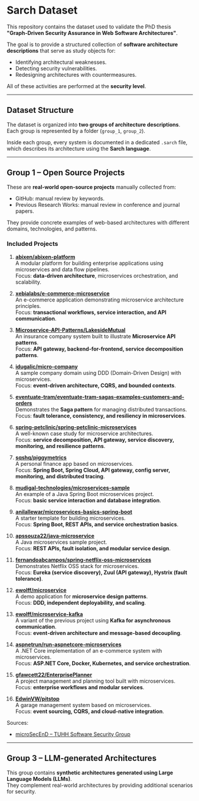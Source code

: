 # Sarch Dataset

This repository contains the dataset used to validate the PhD thesis **"Graph-Driven Security Assurance in Web Software Architectures"**.

The goal is to provide a structured collection of **software architecture descriptions** that serve as study objects for:  

- Identifying architectural weaknesses.
- Detecting security vulnerabilities.  
- Redesigning architectures with countermeasures.  

All of these activities are performed at the **security level**.  

---

## Dataset Structure  

The dataset is organized into **two groups of architecture descriptions**.  
Each group is represented by a folder (`group_1`, `group_2`).  

Inside each group, every system is documented in a dedicated `.sarch` file, which describes its architecture using the **Sarch language**.  

---

## Group 1 – Open Source Projects  

These are **real-world open-source projects** manually collected from:

* GitHub: manual review by keywords.
* Previous Research Works: manual review in conference and journal papers.

They provide concrete examples of web-based architectures with different domains, technologies, and patterns.

### Included Projects  

1. **[abixen/abixen-platform](https://github.com/abixen/abixen-platform)**  
  A modular platform for building enterprise applications using microservices and data flow pipelines.  
  Focus: **data-driven architecture**, microservices orchestration, and scalability.  

2. **[xebialabs/e-commerce-microservice](https://github.com/xebialabs/e-commerce-microservice)**  
  An e-commerce application demonstrating microservice architecture principles.  
  Focus: **transactional workflows, service interaction, and API communication**.  

3. **[Microservice-API-Patterns/LakesideMutual](https://github.com/Microservice-API-Patterns/LakesideMutual)**  
  An insurance company system built to illustrate **Microservice API patterns**.  
  Focus: **API gateway, backend-for-frontend, service decomposition patterns**.  

4. **[idugalic/micro-company](https://github.com/idugalic/micro-company)**  
  A sample company domain using DDD (Domain-Driven Design) with microservices.  
  Focus: **event-driven architecture, CQRS, and bounded contexts**.  

5. **[eventuate-tram/eventuate-tram-sagas-examples-customers-and-orders](https://github.com/eventuate-tram/eventuate-tram-sagas-examples-customers-and-orders)**  
  Demonstrates the **Saga pattern** for managing distributed transactions.  
  Focus: **fault tolerance, consistency, and resiliency in microservices**.  

6. **[spring-petclinic/spring-petclinic-microservices](https://github.com/spring-petclinic/spring-petclinic-microservices)**  
  A well-known case study for microservice architectures.  
  Focus: **service decomposition, API gateway, service discovery, monitoring, and resilience patterns**.  

7. **[sqshq/piggymetrics](https://github.com/sqshq/piggymetrics)**  
  A personal finance app based on microservices.  
  Focus: **Spring Boot, Spring Cloud, API gateway, config server, monitoring, and distributed tracing**.  

8. **[mudigal-technologies/microservices-sample](https://github.com/mudigal-technologies/microservices-sample)**  
  An example of a Java Spring Boot microservices project.  
  Focus: **basic service interaction and database integration**.  

9. **[anilallewar/microservices-basics-spring-boot](https://github.com/anilallewar/microservices-basics-spring-boot)**  
  A starter template for building microservices.  
  Focus: **Spring Boot, REST APIs, and service orchestration basics**.  

10. **[apssouza22/java-microservice](https://github.com/apssouza22/java-microservice)**  
  A Java microservices sample project.  
  Focus: **REST APIs, fault isolation, and modular service design**.  

11. **[fernandoabcampos/spring-netflix-oss-microservices](https://github.com/fernandoabcampos/spring-netflix-oss-microservices)**  
  Demonstrates Netflix OSS stack for microservices.  
  Focus: **Eureka (service discovery), Zuul (API gateway), Hystrix (fault tolerance)**.  

12. **[ewolff/microservice](https://github.com/ewolff/microservice)**  
  A demo application for **microservice design patterns**.  
  Focus: **DDD, independent deployability, and scaling**.  

13. **[ewolff/microservice-kafka](https://github.com/ewolff/microservice-kafka)**  
  A variant of the previous project using **Kafka for asynchronous communication**.  
  Focus: **event-driven architecture and message-based decoupling**.  

14. **[aspnetrun/run-aspnetcore-microservices](https://github.com/aspnetrun/run-aspnetcore-microservices)**  
  A .NET Core implementation of an e-commerce system with microservices.  
  Focus: **ASP.NET Core, Docker, Kubernetes, and service orchestration**.  

15. **[gfawcett22/EnterprisePlanner](https://github.com/gfawcett22/EnterprisePlanner)**  
  A project management and planning tool built with microservices.  
  Focus: **enterprise workflows and modular services**.  

16. **[EdwinVW/pitstop](https://github.com/EdwinVW/pitstop)**  
  A garage management system based on microservices.  
  Focus: **event sourcing, CQRS, and cloud-native integration**. 

Sources:

* [microSecEnD – TUHH Software Security Group](https://tuhh-softsec.github.io/microSecEnD/models.html)
---

## Group 3 – LLM-generated Architectures  

This group contains **synthetic architectures generated using Large Language Models (LLMs)**.  
They complement real-world architectures by providing additional scenarios for security.

